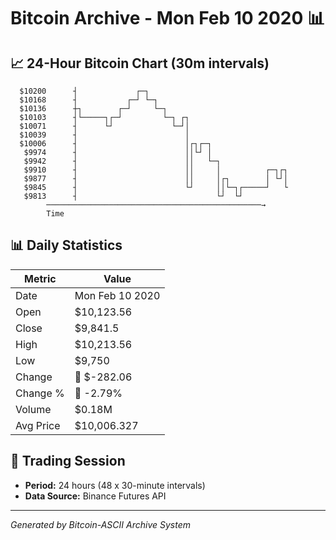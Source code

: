 # Bitcoin Archive - Mon Feb 10 2020 📊

## 📈 24-Hour Bitcoin Chart (30m intervals)

```
  $10200      ┤             ┌─┐                                
  $10168      ┤           ┌─┘ └─┐                              
  $10136      ┼┐        ┌─┘     └─┐                            
  $10103      ┤└─────┐┌─┘         └─┐ ┌┐                       
  $10071      ┤      └┘             └─┘│                       
  $10039      ┤                        │                       
  $10006      ┤                        │┌┐┌─┐                  
   $9974      ┤                        ││└┘ │                  
   $9942      ┤                        ││   └─┐                
   $9910      ┤                        ││     │          ┌─┐┌┐ 
   $9877      ┤                        ││     │┌┐        │ └┘│ 
   $9845      ┤                        └┘     ││└─┐┌─────┘   └ 
   $9813      ┤                               └┘  └┘           
        ────────────────────────────────────────────────→
        Time
```

## 📊 Daily Statistics

| Metric | Value |
|--------|-------|
| Date | Mon Feb 10 2020 |
| Open | $10,123.56 |
| Close | $9,841.5 |
| High | $10,213.56 |
| Low | $9,750 |
| Change | 🔴 $-282.06 |
| Change % | 🔴 -2.79% |
| Volume | $0.18M |
| Avg Price | $10,006.327 |

## 📅 Trading Session

- **Period:** 24 hours (48 x 30-minute intervals)
- **Data Source:** Binance Futures API

---
*Generated by Bitcoin-ASCII Archive System*
